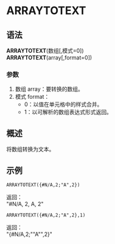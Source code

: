 # ARRAYTOTEXT

## 语法

**ARRAYTOTEXT**(数组[,模式=0])  
**ARRAYTOTEXT**(array[,format=0])

### 参数

1. 数组 array：要转换的数组。
2. 模式 format：
    - 0：以值在单元格中的样式合并。
    - 1：以可解析的数组表达式形式返回。

## 概述

将数组转换为文本。

## 示例

```excel
ARRAYTOTEXT({#N/A,2;"A",2})
```

返回：  
"#N/A, 2, A, 2"

```excel
ARRAYTOTEXT({#N/A,2;"A",2},1)
```

返回：  
"{#N/A,2;""A"",2}"
